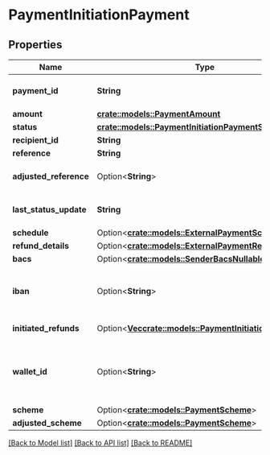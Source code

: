 # PaymentInitiationPayment

## Properties

Name | Type | Description | Notes
------------ | ------------- | ------------- | -------------
**payment_id** | **String** | The ID of the payment. Like all Plaid identifiers, the `payment_id` is case sensitive. | 
**amount** | [**crate::models::PaymentAmount**](PaymentAmount.md) |  | 
**status** | [**crate::models::PaymentInitiationPaymentStatus**](PaymentInitiationPaymentStatus.md) |  | 
**recipient_id** | **String** | The ID of the recipient | 
**reference** | **String** | A reference for the payment. | 
**adjusted_reference** | Option<**String**> | The value of the reference sent to the bank after adjustment to pass bank validation rules. | [optional]
**last_status_update** | **String** | The date and time of the last time the `status` was updated, in IS0 8601 format | 
**schedule** | Option<[**crate::models::ExternalPaymentScheduleGet**](ExternalPaymentScheduleGet.md)> |  | [optional]
**refund_details** | Option<[**crate::models::ExternalPaymentRefundDetails**](ExternalPaymentRefundDetails.md)> |  | [optional]
**bacs** | Option<[**crate::models::SenderBacsNullable**](SenderBACSNullable.md)> |  | 
**iban** | Option<**String**> | The International Bank Account Number (IBAN) for the sender, if specified in the `/payment_initiation/payment/create` call. | 
**initiated_refunds** | Option<[**Vec<crate::models::PaymentInitiationRefund>**](PaymentInitiationRefund.md)> | Initiated refunds associated with the payment. | [optional]
**wallet_id** | Option<**String**> | The EMI (E-Money Institution) wallet that this payment is associated with, if any. This wallet is used as an intermediary account to enable Plaid to reconcile the settlement of funds for Payment Initiation requests. | [optional]
**scheme** | Option<[**crate::models::PaymentScheme**](PaymentScheme.md)> |  | [optional]
**adjusted_scheme** | Option<[**crate::models::PaymentScheme**](PaymentScheme.md)> |  | [optional]

[[Back to Model list]](../README.md#documentation-for-models) [[Back to API list]](../README.md#documentation-for-api-endpoints) [[Back to README]](../README.md)


